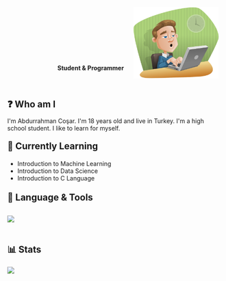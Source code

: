 <img src="image.png" width="200" style="float: right;">

<div align="center" style="position: relative;">
    <style>
      .custom-heading {
        border-bottom: 0;
      } 
    </style>
    <div style="position: absolute; top: 90px; left: 70px;">
    </div>
    <div style="position: absolute; top: 100px; left: 127px; text-align: center;">
        <h4>Student & Programmer</h4>
    </div>
    <h2 style="position: absolute; top: 170px; left: 10px; text-align: center;">❓ Who am I </h2>
    <p style="position: absolute; top: 230px; left: 10px; text-align: left;">I'm Abdurrahman Coşar. I'm 18 years old and live in Turkey. I'm a high school student. I like to learn for myself.</p>
    <h2 style="position: absolute; top: 270px; left: 10px; text-align: center;">📖 Currently Learning</h2>
    <ul style="position: absolute; top: 330px; left: 10px; text-align: left;">
    <li>Introduction to Machine Learning</li>
    <li>Introduction to Data Science</li>
    <li>Introduction to C Language</li>
    </ul>
    <h2 style="position: absolute; top: 390px; left: 10px; text-align: center;">🔧 Language & Tools</h2>
    <p style="position: absolute; top: 460px; left: 10px; text-align: left;"><a href="https://skillicons.dev">
    <img src="https://skillicons.dev/icons?i=python,c,linux,postgres,mongodb,git,docker,vim" />
    
  </a></p>
  <h2 style="position: absolute; top: 510px; left: 10px; text-align: center;">📊 Stats</h2>
  <p style="position: absolute; top: 580px; left: 10px; text-align: left;"><a href="https://leetcard.jacoblin.cool">
    <img src="https://leetcard.jacoblin.cool/AbdurrahmanCosar?theme=unicorn&extension=activity" />
    
  </a></p>
  
</div>
